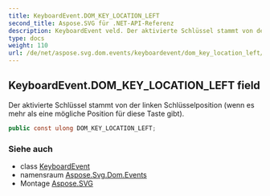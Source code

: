```yaml
---
title: KeyboardEvent.DOM_KEY_LOCATION_LEFT
second_title: Aspose.SVG für .NET-API-Referenz
description: KeyboardEvent veld. Der aktivierte Schlüssel stammt von der linken Schlüsselposition wenn es mehr als eine mögliche Position für diese Taste gibt.
type: docs
weight: 110
url: /de/net/aspose.svg.dom.events/keyboardevent/dom_key_location_left/
---
```

## KeyboardEvent.DOM_KEY_LOCATION_LEFT field

Der aktivierte Schlüssel stammt von der linken Schlüsselposition (wenn es mehr als eine mögliche Position für diese Taste gibt).

```csharp
public const ulong DOM_KEY_LOCATION_LEFT;
```

### Siehe auch

* class [KeyboardEvent](../)
* namensraum [Aspose.Svg.Dom.Events](../../keyboardevent/)
* Montage [Aspose.SVG](../../../)


